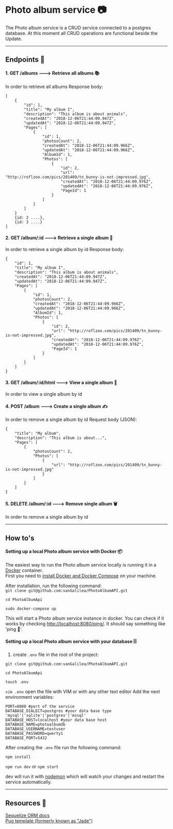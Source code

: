 # Photo album service 📷
The Photo album service is a CRUD service connected to a postgres database.
At this moment all CRUD operations are functional beside the Update.

---

## Endpoints 📍
#### 1. GET /albums ---> Retrieve all albums 📚
In order to retrieve all albums
Response body:
```
[
    {
        "id": 1,
        "title": "My album I",
        "description": "This album is about animals",
        "createdAt": "2018-12-06T21:44:09.947Z",
        "updatedAt": "2018-12-06T21:44:09.947Z",
        "Pages": [
            {
                "id": 1,
                "photosCount": 2,
                "createdAt": "2018-12-06T21:44:09.966Z",
                "updatedAt": "2018-12-06T21:44:09.966Z",
                "AlbumId": 1,
                "Photos": [
                    {
                        "id": 2,
                        "url": "http://roflzoo.com/pics/201409/tn_bunny-is-not-impressed.jpg",
                        "createdAt": "2018-12-06T21:44:09.976Z",
                        "updatedAt": "2018-12-06T21:44:09.976Z",
                        "PageId": 1
                    }
                ]
            }
        ]
    }
    {id: 2 ....},
    {id: 3 ....}
]
```

#### 2. GET /album/:id ---> Retrieve a single album 📙
In order to retrieve a single album by id
Response body:
```
{
    "id": 1,
    "title": "My album I",
    "description": "This album is about animals",
    "createdAt": "2018-12-06T21:44:09.947Z",
    "updatedAt": "2018-12-06T21:44:09.947Z",
    "Pages": [
        {
            "id": 1,
            "photosCount": 2,
            "createdAt": "2018-12-06T21:44:09.966Z",
            "updatedAt": "2018-12-06T21:44:09.966Z",
            "AlbumId": 1,
            "Photos": [
                {
                    "id": 2,
                    "url": "http://roflzoo.com/pics/201409/tn_bunny-is-not-impressed.jpg",
                    "createdAt": "2018-12-06T21:44:09.976Z",
                    "updatedAt": "2018-12-06T21:44:09.976Z",
                    "PageId": 1
                }
            ]
        }
    ]
}
```

#### 3. GET /album/:id/html ---> View a single album  📖
In order to view a single album by id

#### 4. POST /album ---> Create a single album ✍️
In order to remove a single album by id
Request body (JSON):
```
{
    "title": "My album",
    "description": "This album is about...",
    "Pages": [
        {
            "photosCount": 2,
            "Photos": [
                {
                    "url": "http://roflzoo.com/pics/201409/tn_bunny-is-not-impressed.jpg"
                }
            ]
        }
    ]
}
```

#### 5. DELETE /album/:id ---> Remove single album 🗑️
In order to remove a single album by id

---

## How to's
#### Setting up a local Photo album service with Docker 📦
The easiest way to run the Photo album service locally is running it in a [Docker](https://www.docker.com/) container.  
First you need to [install Docker and Docker Compose](https://docs.docker.com/compose/install/) on your machine.

After installation, run the following command:  
`git clone git@github.com:vanGalilea/PhotoAlbumAPI.git`

`cd PhotoAlbumApi`

`sudo docker-compose up`

This will start a Photo album service instance in docker. You can check if it works by checking [http://localhost:8080/ping/](). It should say something like 'ping 💪'.

#### Setting up a local Photo album service with your database 🗄️
1. create `.env` file in the root of the project:

`git clone git@github.com:vanGalilea/PhotoAlbumAPI.git`

`cd PhotoAlbumApi`

`touch .env`

`vim .env` open the file with VIM or with any other text editor
Add the next environment variables:

```
PORT=8080 #port of the service
DATABASE_DIALECT=postgres #your data base type 'mysql'|'sqlite'|'postgres'|'mssql'
DATABASE_HOST=localhost #your data base host
DATABASE_NAME=photoalbumdb
DATABASE_USERNAME=testuser
DATABASE_PASSWORD=qwerty1 
DATABASE_PORT=5432
```

After creating the `.env` file run the following command:  

`npm install`

`npm run dev` or `npm start` 

dev will run it with [nodemon](https://nodemon.io/) which will watch your changes and restart the service automatically.

---

## Resources 🔖
[Sequelize ORM docs](http://docs.sequelizejs.com/)  
[Pug template (formerly known as "Jade")](https://pugjs.org/api/getting-started.html)  
